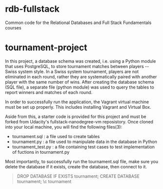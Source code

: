 rdb-fullstack
=============

Common code for the Relational Databases and Full Stack Fundamentals courses
# tournament-project

In this project, a database schema was created, i.e. using a Python module that uses PostgreSQL, to store tournament matches between players -- Swiss system style. In a Swiss system tournament, players are not eliminated in each round, rather they are systematically paired with another player with the same number of wins. After creating the database schema (SQL file), a separate file (python module) was used to query the tables to report winners and matches of each round.

In order to successfully run the application, the Vagrant virtual machine must be set up properly. This includes installing Vagrant and Virtual Box. 

Aside from this, a starter code is provided for this project and must be forked from Udacity's fullstack-nanodegree-vm reposistory. Once cloned into your local machine, you will find the following files(3):

- tournament.sql : a file used to create tables  
- tournament.py  : a file used to manipulate data in the database in Python
- tournament_test.py : a file containing test cases to test implementation of fuctions in tournament.py

Most importantly, to successfully run the tournament.sql file, make sure you delete the database if it exists, create the database, then connect to it.

> DROP DATABASE IF EXISTS tournament;
> CREATE DATABASE tournament;
> \c tournament
